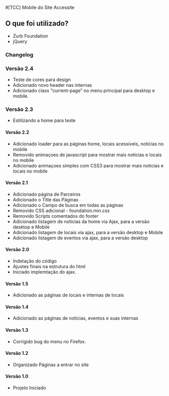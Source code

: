 #[TCC] Mobile do Site Accessite

## O que foi utilizado?
- Zurb Foundation
- jQuery

### Changelog

### Versão 2.4
- Teste de cores para design
- Adicionado novo header nas internas
- Adicionado class "current-page" no menu principal para desktop e mobile.

### Versão 2.3
- Estilizando a home para teste

#### Versão 2.2
- Adicionado loader para as páginas home, locais acessíveis, noticias no mobile
- Removido animaçoes de javascript para mostrar mais noticias e locais no mobile
- Adicionado animaçoes simples com CSS3 para mostrar mais noticias e locais no mobile

#### Versão 2.1 
- Adicionado página de Parceiros
- Adicionado o Title das Páginas
- Adicionado o Campo de busca em todas as páginas
- Removido CSS adicional - foundation.min.css
- Removido Scripts comentados do footer
- Adicionado listagem de noticias da home via Ajax, para a versão desktop e Mobile
- Adicionado listagem de locais via ajax, para a versão desktop e Mobile
- Adicionado listagem de eventos via ajax, para a versão desktop

#### Versão 2.0 
- Indetação do código
- Ajustes finais na estrutura do html
- Iniciado implemtação do ajax.

#### Versão 1.5 
- Adicionado as páginas de locais e internas de locais

#### Versão 1.4 
- Adicionado as páginas de noticias, eventos e suas internas

#### Versão 1.3 
- Corrigido bug do menu no Firefox.

#### Versão 1.2 
- Organizado Páginas a entrar no site

#### Versão 1.0 
- Projeto Iniciado
